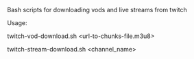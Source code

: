 Bash scripts for downloading vods and live streams from twitch

Usage:

twitch-vod-download.sh <url-to-chunks-file.m3u8>

twitch-stream-download.sh <channel_name>
